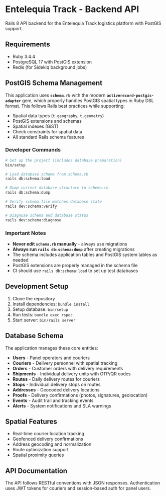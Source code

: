 # Entelequia Track - Backend API

Rails 8 API backend for the Entelequia Track logistics platform with PostGIS support.

## Requirements

- Ruby 3.4.4
- PostgreSQL 17 with PostGIS extension
- Redis (for Sidekiq background jobs)

## PostGIS Schema Management

This application uses **`schema.rb`** with the modern **`activerecord-postgis-adapter`** gem, which properly handles PostGIS spatial types in Ruby DSL format. This follows Rails best practices while supporting:

- Spatial data types (`t.geography`, `t.geometry`)
- PostGIS extensions and schemas
- Spatial indexes (GiST)
- Check constraints for spatial data
- All standard Rails schema features

### Developer Commands

```bash
# Set up the project (includes database preparation)
bin/setup

# Load database schema from schema.rb
rails db:schema:load

# Dump current database structure to schema.rb
rails db:schema:dump

# Verify schema file matches database state
rails dev:schema:verify

# Diagnose schema and database status
rails dev:schema:diagnose
```

### Important Notes

- **Never edit `schema.rb` manually** - always use migrations
- **Always run `rails db:schema:dump`** after creating migrations
- The schema includes application tables and PostGIS system tables as needed
- PostGIS extensions are properly managed in the schema file
- CI should use `rails db:schema:load` to set up test databases

## Development Setup

1. Clone the repository
2. Install dependencies: `bundle install`
3. Setup database: `bin/setup`
4. Run tests: `bundle exec rspec`
5. Start server: `bin/rails server`

## Database Schema

The application manages these core entities:

- **Users** - Panel operators and couriers
- **Couriers** - Delivery personnel with spatial tracking
- **Orders** - Customer orders with delivery requirements
- **Shipments** - Individual delivery units with OTP/QR codes
- **Routes** - Daily delivery routes for couriers
- **Stops** - Individual delivery stops on routes
- **Addresses** - Geocoded delivery locations
- **Proofs** - Delivery confirmations (photos, signatures, geolocation)
- **Events** - Audit trail and tracking events
- **Alerts** - System notifications and SLA warnings

## Spatial Features

- Real-time courier location tracking
- Geofenced delivery confirmations
- Address geocoding and normalization
- Route optimization support
- Spatial proximity queries

## API Documentation

The API follows RESTful conventions with JSON responses. Authentication uses JWT tokens for couriers and session-based auth for panel users.

